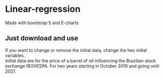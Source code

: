 # Linear-regression
Made with bootstrap 5 and E-charts

## Just download and use
If you want to change or remove the initial data, change the two initial variables.                                                                     
Initial data are for the price of a barrel of oil influencing the Brazilian stock exchange IBOVESPA. 
For two years starting in October 2019 and going until 2021.
